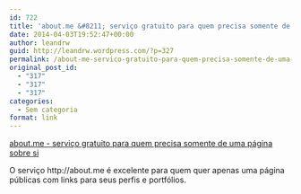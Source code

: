 ```yaml
---
id: 722
title: 'about.me &#8211; serviço gratuito para quem precisa somente de uma página sobre si'
date: 2014-04-03T19:52:47+00:00
author: leandrw
guid: http://leandrw.wordpress.com/?p=327
permalink: /about-me-servico-gratuito-para-quem-precisa-somente-de-uma-pagina-sobre-si/
original_post_id:
  - "317"
  - "317"
  - "317"
categories:
  - Sem categoria
format: link
---
```

<p><a href="http://about.me" title="about.me - serviço gratuito para quem precisa somente de uma página sobre si">about.me - serviço gratuito para quem precisa somente de uma página sobre si</a></p><p>O serviço http://about.me é excelente para quem quer apenas uma página públicas com links para seus perfis e portfólios.</p>
